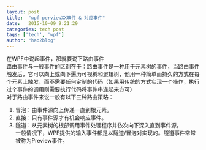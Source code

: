 ```yaml
---
layout: post
title:  "wpf perviewXX事件 & 对应事件"
date:   2015-10-09 9:21:29
categories: tech post
tags: ['tech', 'wpf']
author: "hao2blog"
---
```

在WPF中说起事件，那就要说下路由事件<br/>
路由事件与一般事件的区别在于：路由事件是一种用于元素树的事件，当路由事件触发后，它可以向上或向下遍历可视树和逻辑树，他用一种简单而持久的方式在每个元素上触发，而不需要任何定制的代码（如果用传统的方式实现一个操作，执行过个事件的调用则需要执行代码将事件串连起来方可）<br/>
对于路由事件来说一般有以下三种路由策略：<br/>
1) 冒泡：由事件源向上传递一直到根元素。<br/>
2) 直接：只有事件源才有机会响应事件。<br/>
3) 隧道：从元素树的根部调用事件处理程序并依次向下深入直到事件源。<br/>
一般情况下，WPF提供的输入事件都是以隧道/冒泡对实现的。隧道事件常常被称为Preview事件。